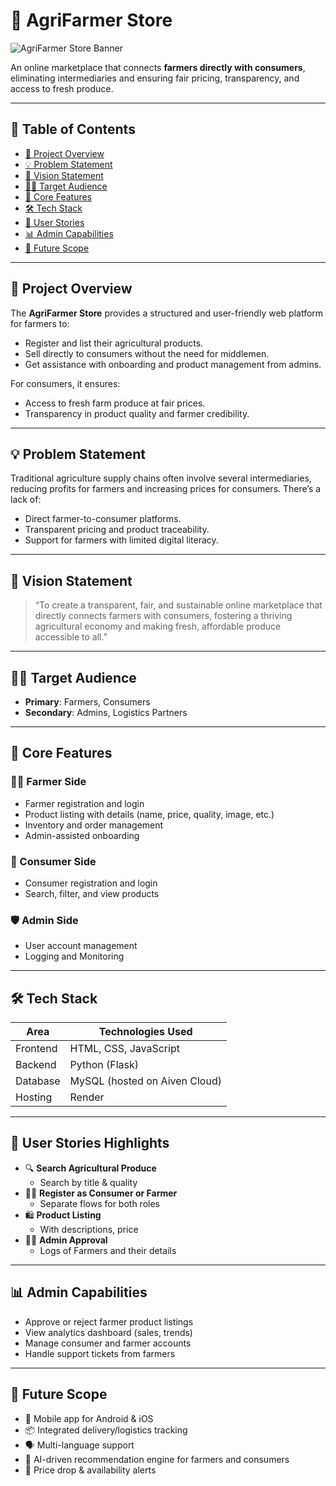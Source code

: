 ﻿# 🌾 AgriFarmer Store
![AgriFarmer Store Banner](https://raw.githubusercontent.com/DevanshV03/AgriFarmer/main/static/images/farming.gif)

An online marketplace that connects **farmers directly with consumers**, eliminating intermediaries and ensuring fair pricing, transparency, and access to fresh produce.

---

## 📌 Table of Contents
- [📖 Project Overview](#-project-overview)
- [💡 Problem Statement](#-problem-statement)
- [🎯 Vision Statement](#-vision-statement)
- [👨‍🌾 Target Audience](#-target-audience)
- [🚀 Core Features](#-core-features)
- [🛠️ Tech Stack](#-tech-stack)
- [🧩 User Stories](#-user-stories)
- [📊 Admin Capabilities](#-admin-capabilities)
- [📌 Future Scope](#-future-scope)

---

## 📖 Project Overview

The **AgriFarmer Store** provides a structured and user-friendly web platform for farmers to:
- Register and list their agricultural products.
- Sell directly to consumers without the need for middlemen.
- Get assistance with onboarding and product management from admins.

For consumers, it ensures:
- Access to fresh farm produce at fair prices.
- Transparency in product quality and farmer credibility.

---

## 💡 Problem Statement

Traditional agriculture supply chains often involve several intermediaries, reducing profits for farmers and increasing prices for consumers. There’s a lack of:
- Direct farmer-to-consumer platforms.
- Transparent pricing and product traceability.
- Support for farmers with limited digital literacy.

---

## 🎯 Vision Statement

> “To create a transparent, fair, and sustainable online marketplace that directly connects farmers with consumers, fostering a thriving agricultural economy and making fresh, affordable produce accessible to all.”

---



## 👨‍🌾 Target Audience

- **Primary**: Farmers, Consumers
- **Secondary**: Admins, Logistics Partners

---

## 🚀 Core Features

### 👨‍🌾 Farmer Side
- Farmer registration and login
- Product listing with details (name, price, quality, image, etc.)
- Inventory and order management
- Admin-assisted onboarding

### 🛒 Consumer Side
- Consumer registration and login
- Search, filter, and view products

### 🛡️ Admin Side
- User account management
- Logging and Monitoring

---

## 🛠️ Tech Stack

| Area            | Technologies Used                    |
|------------------|-------------------------------------|
| Frontend         | HTML, CSS, JavaScript               |
| Backend          | Python (Flask)                      |
| Database         | MySQL (hosted on Aiven Cloud)       |
| Hosting          | Render                              |
---

## 🧩 User Stories Highlights

- 🔍 **Search Agricultural Produce**
  - Search by title & quality
- 🧑‍💼 **Register as Consumer or Farmer**
  - Separate flows for both roles
- 🛍️ **Product Listing**
  - With descriptions, price
- 🧑‍⚖️ **Admin Approval**
  - Logs of Farmers and their details

---

## 📊 Admin Capabilities

- Approve or reject farmer product listings
- View analytics dashboard (sales, trends)
- Manage consumer and farmer accounts
- Handle support tickets from farmers

---

## 📌 Future Scope

- 📱 Mobile app for Android & iOS
- 📦 Integrated delivery/logistics tracking
- 🗣️ Multi-language support
- 🧠 AI-driven recommendation engine for farmers and consumers
- 🔔 Price drop & availability alerts
